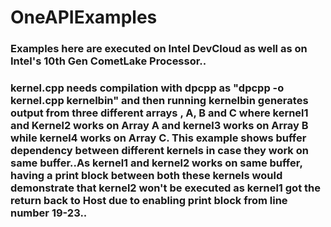 # OneAPIExamples

### Examples here are executed on Intel DevCloud as well as on Intel's 10th Gen CometLake Processor..


### kernel.cpp needs compilation with dpcpp as "dpcpp -o kernel.cpp kernelbin" and then running kernelbin generates output from three different arrays , A, B and C where kernel1 and Kernel2 works on Array A and kernel3 works on Array B while kernel4 works on Array C. This example shows buffer dependency between different kernels in case they work on same buffer..As kernel1 and kernel2 works on same buffer, having a print block between both these kernels would demonstrate that kernel2 won't be executed as kernel1 got the return back to Host due to enabling print block from line number 19-23.. 